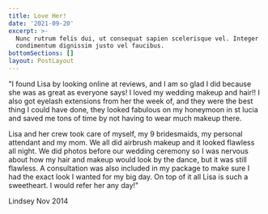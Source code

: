 ```yaml
---
title: Love Her!
date: '2021-09-20'
excerpt: >-
  Nunc rutrum felis dui, ut consequat sapien scelerisque vel. Integer
  condimentum dignissim justo vel faucibus.
bottomSections: []
layout: PostLayout
---
```

"I found Lisa by looking online at reviews, and I am so glad I did because she was as great as everyone says! I loved my wedding makeup and hair!! I also got eyelash extensions from her the week of, and they were the best thing I could have done, they looked fabulous on my honeymoon in st lucia and saved me tons of time by not having to wear much makeup there.

Lisa and her crew took care of myself, my 9 bridesmaids, my personal attendant and my mom. We all did airbrush makeup and it looked flawless all night. We did photos before our wedding ceremony so I was nervous about how my hair and makeup would look by the dance, but it was still flawless. A consultation was also included in my package to make sure I had the exact look I wanted for my big day. On top of it all Lisa is such a sweetheart. I would refer her any day!"

Lindsey Nov 2014
